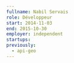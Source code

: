 ```yaml
---
fullname: Nabil Servais
role: Développeur
start: 2014-11-03
end: 2015-10-30
employer: independent
startups:
previously:
  - api-geo
---
```

